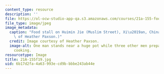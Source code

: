 ```yaml
---
content_type: resource
description: ''
file: https://ol-ocw-studio-app-qa.s3.amazonaws.com/courses/21a-155-food-culture-politics-fall-2019/6b17d2fa4a63993ecd9bbbbe243ab44e_21A-155f19.jpg
file_type: image/jpeg
image_metadata:
  caption: "Food stall on Huimin Jie (Muslim Street), Xi\u2019an, China. (Image courtesy\
    \ of Heather Paxson.)"
  credit: Image courtesy of Heather Paxson.
  image-alt: One man stands near a huge pot while three other men prepare food for
    cooking.
resourcetype: Image
title: 21A-155f19.jpg
uid: 6b17d2fa-4a63-993e-cd9b-bbbe243ab44e
---
```


